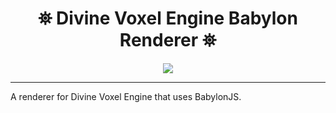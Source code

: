 <h1 align="center">
 ⛯ Divine Voxel Engine Babylon Renderer ⛯
</h1>

<p align="center">
<img src="https://divine-star-software.github.io/DigitalAssets/images/logo-small.png">
</p>

---

A renderer for Divine Voxel Engine that uses BabylonJS. 

